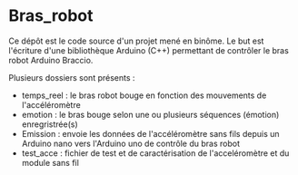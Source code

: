 # Bras_robot

Ce dépôt est le code source d'un projet mené en binôme. Le but est l'écriture d'une bibliothèque Arduino (C++) permettant de contrôler le bras robot Arduino Braccio.

Plusieurs dossiers sont présents :
  - temps_reel : le bras robot bouge en fonction des mouvements de l'accéléromètre
  - emotion : le bras bouge selon une ou plusieurs séquences (émotion) enregristrée(s)
  - Emission : envoie les données de l'accéléromètre sans fils depuis un Arduino nano vers l'Arduino uno de contrôle du bras robot
  - test_acce : fichier de test et de caractérisation de l'acceléromètre et du module sans fil
